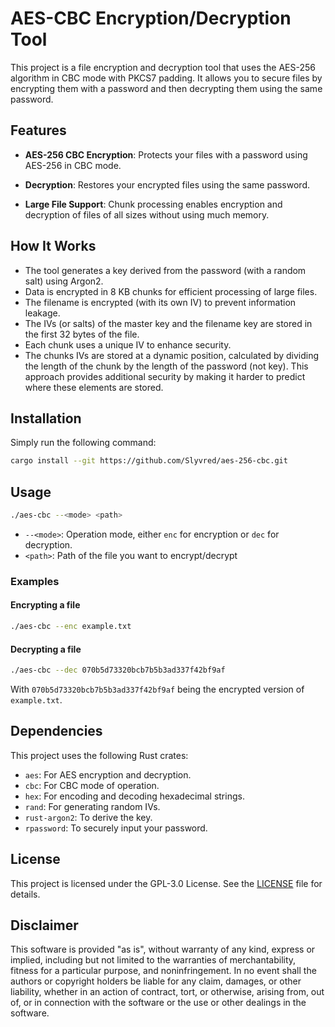 # AES-CBC Encryption/Decryption Tool

This project is a file encryption and decryption tool that uses the AES-256 algorithm in CBC mode with PKCS7 padding. It allows you to secure files by encrypting them with a password and then decrypting them using the same password.

## Features

- **AES-256 CBC Encryption**: Protects your files with a password using AES-256 in CBC mode.

- **Decryption**: Restores your encrypted files using the same password.

- **Large File Support**: Chunk processing enables encryption and decryption of files of all sizes without using much memory.

## How It Works

- The tool generates a key derived from the password (with a random salt) using Argon2.
- Data is encrypted in 8 KB chunks for efficient processing of large files.
- The filename is encrypted (with its own IV) to prevent information leakage.
- The IVs (or salts) of the master key and the filename key are stored in the first 32 bytes of the file.
- Each chunk uses a unique IV to enhance security.
- The chunks IVs are stored at a dynamic position, calculated by dividing the length of the chunk by the length of the password (not key). This approach provides additional security by making it harder to predict where these elements are stored.

## Installation

Simply run the following command:
```sh
cargo install --git https://github.com/Slyvred/aes-256-cbc.git

```

## Usage

```sh
./aes-cbc --<mode> <path>
```

- `--<mode>`: Operation mode, either `enc` for encryption or `dec` for decryption.
- `<path>`: Path of the file you want to encrypt/decrypt

### Examples

#### Encrypting a file

```sh
./aes-cbc --enc example.txt
```

#### Decrypting a file

```sh
./aes-cbc --dec 070b5d73320bcb7b5b3ad337f42bf9af
```
With `070b5d73320bcb7b5b3ad337f42bf9af` being the encrypted version of `example.txt`.

## Dependencies

This project uses the following Rust crates:

- `aes`: For AES encryption and decryption.
- `cbc`: For CBC mode of operation.
- `hex`: For encoding and decoding hexadecimal strings.
- `rand`: For generating random IVs.
- `rust-argon2`: To derive the key.
- `rpassword`: To securely input your password.

## License

This project is licensed under the GPL-3.0 License. See the [LICENSE](LICENSE) file for details.

## Disclaimer

This software is provided "as is", without warranty of any kind, express or implied, including but not limited to the warranties of merchantability, fitness for a particular purpose, and noninfringement. In no event shall the authors or copyright holders be liable for any claim, damages, or other liability, whether in an action of contract, tort, or otherwise, arising from, out of, or in connection with the software or the use or other dealings in the software.

